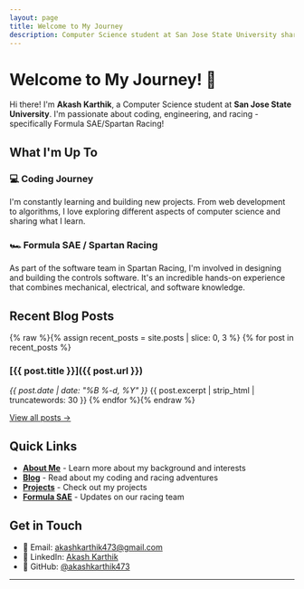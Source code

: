 ```yaml
---
layout: page
title: Welcome to My Journey
description: Computer Science student at San Jose State University sharing my experiences in coding and Formula SAE/Spartan Racing
---
```


# Welcome to My Journey! 🚀

Hi there! I'm **Akash Karthik**, a Computer Science student at **San Jose State University**. I'm passionate about coding, engineering, and racing - specifically Formula SAE/Spartan Racing!

## What I'm Up To

### 💻 Coding Journey
I'm constantly learning and building new projects. From web development to algorithms, I love exploring different aspects of computer science and sharing what I learn.

### 🏎️ Formula SAE / Spartan Racing
As part of the software team in Spartan Racing, I'm involved in designing and building the controls software. It's an incredible hands-on  experience that combines mechanical, electrical, and software knowledge.

## Recent Blog Posts

{% raw %}{% assign recent_posts = site.posts | slice: 0, 3 %}
{% for post in recent_posts %}
### [{{ post.title }}]({{ post.url }})
*{{ post.date | date: "%B %-d, %Y" }}*
{{ post.excerpt | strip_html | truncatewords: 30 }}
{% endfor %}{% endraw %}

[View all posts →](/blog/)

## Quick Links

- **[About Me](/about/)** - Learn more about my background and interests
- **[Blog](/blog/)** - Read about my coding and racing adventures
- **[Projects](/projects/)** - Check out my projects
- **[Formula SAE](/formula-sae/)** - Updates on our racing team

## Get in Touch

- 📧 Email: [akashkarthik473@gmail.com](mailto:akashkarthik473@gmail.com)
- 💼 LinkedIn: [Akash Karthik](https://linkedin.com/in/akash-karthik473)
- 🐙 GitHub: [@akashkarthik473](https://github.com/akashkarthik473)

---